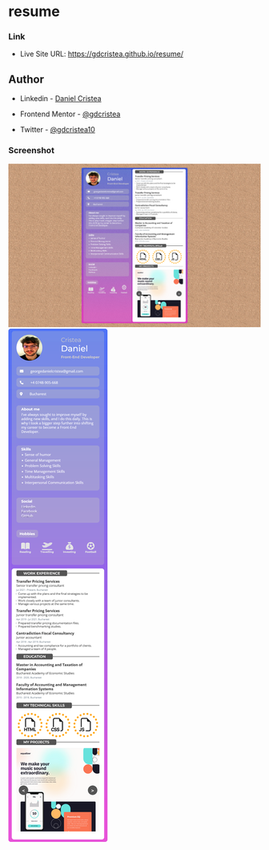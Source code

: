 # resume

### Link

- Live Site URL: https://gdcristea.github.io/resume/


## Author

- Linkedin - [Daniel Cristea](https://www.linkedin.com/in/daniel-cristea-629069191/)

- Frontend Mentor - [@gdcristea](https://www.frontendmentor.io/profile/gdcristea)

- Twitter - [@gdcristea10](https://twitter.com/gdcristea10)


### Screenshot

![](screenshot/Desktop.png)
![](screenshot/Mobile.png)
